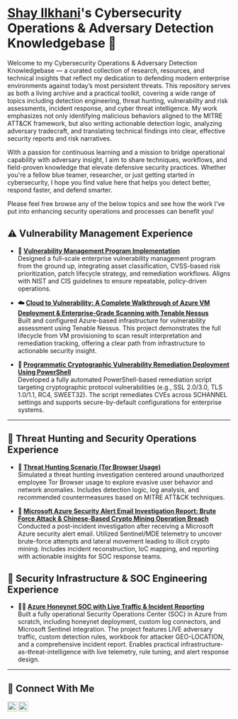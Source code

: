 # <a href="https://www.linkedin.com/in/shay-ilkhani/">Shay Ilkhani</a>'s Cybersecurity Operations & Adversary Detection Knowledgebase 🔐

Welcome to my Cybersecurity Operations & Adversary Detection Knowledgebase — a curated collection of research, resources, and technical insights that reflect my dedication to defending modern enterprise environments against today’s most persistent threats. This repository serves as both a living archive and a practical toolkit, covering a wide range of topics including detection engineering, threat hunting, vulnerability and risk assessments, incident response, and cyber threat intelligence. My work emphasizes not only identifying malicious behaviors aligned to the MITRE ATT&CK framework, but also writing actionable detection logic, analyzing adversary tradecraft, and translating technical findings into clear, effective security reports and risk narratives.

With a passion for continuous learning and a mission to bridge operational capability with adversary insight, I aim to share techniques, workflows, and field-proven knowledge that elevate defensive security practices. Whether you're a fellow blue teamer, researcher, or just getting started in cybersecurity, I hope you find value here that helps you detect better, respond faster, and defend smarter.

Please feel free browse any of the below topics and see how the work I’ve put into enhancing security operations and processes can benefit you!


## ⚠️ Vulnerability Management Experience

- **🔧 [Vulnerability Management Program Implementation](https://github.com/shayilkhani/vulnerability-management-program)**  
  Designed a full-scale enterprise vulnerability management program from the ground up, integrating asset classification, CVSS-based risk prioritization, patch lifecycle strategy, and remediation workflows. Aligns with NIST and CIS guidelines to ensure repeatable, policy-driven operations.

- **☁️ [Cloud to Vulnerability: A Complete Walkthrough of Azure VM Deployment & Enterprise-Grade Scanning with Tenable Nessus](https://github.com/shayilkhani/azure-deployment-and-vulnerability-scanning)**  
  Built and configured Azure-based infrastructure for vulnerability assessment using Tenable Nessus. This project demonstrates the full lifecycle from VM provisioning to scan result interpretation and remediation tracking, offering a clear path from infrastructure to actionable security insight.

- **🔐 [Programmatic Cryptographic Vulnerability Remediation Deployment Using PowerShell](https://github.com/shayilkhani/cryptographic-remediation-deployment)**  
  Developed a fully automated PowerShell-based remediation script targeting cryptographic protocol vulnerabilities (e.g., SSL 2.0/3.0, TLS 1.0/1.1, RC4, SWEET32). The script remediates CVEs across SCHANNEL settings and supports secure-by-default configurations for enterprise systems.

---
 
## 🚨 Threat Hunting and Security Operations Experience

- **🧭 [Threat Hunting Scenario (Tor Browser Usage)](https://github.com/shayilkhani/tor-browser-threat-hunt-scenario)**  
  Simulated a threat hunting investigation centered around unauthorized employee Tor Browser usage to explore evasive user behavior and network anomalies. Includes detection logic, log analysis, and recommended countermeasures based on MITRE ATT&CK techniques.

- **📩 [Microsoft Azure Security Alert Email Investigation Report: Brute Force Attack & Chinese-Based Crypto Mining Operation Breach](https://github.com/shayilkhani/brute-force-breach-report/blob/main/brute-force-breach.pdf)**  
  Conducted a post-incident investigation after receiving a Microsoft Azure security alert email. Utilized Sentinel/MDE telemetry to uncover brute-force attempts and lateral movement leading to illicit crypto mining. Includes incident reconstruction, IoC mapping, and reporting with actionable insights for SOC response teams.


## 🧱 Security Infrastructure & SOC Engineering Experience

- **🕵️‍♂️ [Azure Honeynet SOC with Live Traffic & Incident Reporting](https://github.com/shayilkhani/azure-honey-net-setup)**  
  Built a fully operational Security Operations Center (SOC) in Azure from scratch, including honeynet deployment, custom log connectors, and Microsoft Sentinel integration. The project features LIVE adversary traffic, custom detection rules, workbook for attacker GEO-LOCATION, and a comprehensive incident report. Enables practical infrastructure-as-threat-intelligence with live telemetry, rule tuning, and alert response design.



<hr/>

## 🤳 Connect With Me

[<img align="left" alt="___________ | YouTube" width="22px" src="https://cdn.jsdelivr.net/npm/simple-icons@v3/icons/youtube.svg" />][youtube]
[<img align="left" alt="Shay Ilkhani | LinkedIn" width="22px" src="https://cdn.jsdelivr.net/npm/simple-icons@v3/icons/linkedin.svg" />][linkedin]

[youtube]: https://www.youtube.com/c/___________
[linkedin]: https://linkedin.com/in/shay-ilkhani

<!--
<img width="35" alt="image" src="https://github.com/user-attachments/assets/2f41c7cd-5ea8-4475-b451-a37161b6c3fb"> 
<img width="35" alt="image" src="https://github.com/user-attachments/assets/77649969-9910-4994-8b96-74a116cfb2a8">
-->
